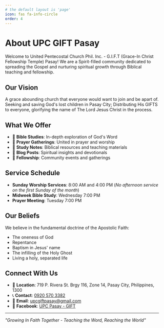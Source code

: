```yaml
---
# the default layout is 'page'
icon: fas fa-info-circle
order: 4
---
```


# About UPC GIFT Pasay

Welcome to United Pentecostal Church Phil. Inc. - G.I.F.T (Grace-In Christ Fellowship Temple) Pasay! We are a Spirit-filled community dedicated to spreading the Gospel and nurturing spiritual growth through Biblical teaching and fellowship.

## Our Vision

A grace abounding church that everyone would want to join and be apart of. Seeking and saving God's lost children in Pasay City; Distributing His GIFTS to everyone, glorifying the name of The Lord Jesus Christ in the process.

## What We Offer

- 📖 **Bible Studies**: In-depth exploration of God's Word
- 🙏 **Prayer Gatherings**: United in prayer and worship
- 📝 **Study Notes**: Biblical resources and teaching materials
- 💭 **Blog Posts**: Spiritual insights and devotionals
- 🤝 **Fellowship**: Community events and gatherings

## Service Schedule

- **Sunday Worship Services**: 8:00 AM and 4:00 PM (_No afternoon service on the first Sunday of the month_)
- **Midweek Bible Study**: Wednesday 7:00 PM
- **Prayer Meeting**: Tuesday 7:00 PM

## Our Beliefs

We believe in the fundamental doctrine of the Apostolic Faith:

- The oneness of God
- Repentance
- Baptism in Jesus' name
- The infilling of the Holy Ghost
- Living a holy, separated life

## Connect With Us

- 📍 **Location**: 719 P. Rivera St. Brgy 116, Zone 14, Pasay City, Philippines, 1300
- 📞 **Contact**: <a href="tel:09205703382">0920 570 3382</a>
- 📧 **Email**: <a href="mailto:upcgiftpasay@gmail.com">upcgiftpasay@gmail.com</a>
- 📱 **Facebook**: <a href="https://www.facebook.com/GIFTPASAY" target="_blank">UPC Pasay - GIFT</a>

---

_"Growing In Faith Together - Teaching the Word, Reaching the World"_
